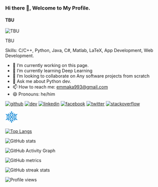 ### Hi there 👋, Welcome to My Profile.
#### TBU
![TBU](https://banner.png)

TBU

Skills: C/C++, Python, Java, C#, Matlab, LaTeX, App Development, Web Development.

- 🔭 I’m currently working on this page. 
- 🌱 I’m currently learning Deep Learning 
- 👯 I’m looking to collaborate on Any software projects from scratch 
- 💬 Ask me about Python dev. 
- 📫 How to reach me: emmaka993@gmail.com 
- 😄 Pronouns: he/him 


[<img src='https://cdn.jsdelivr.net/npm/simple-icons@3.0.1/icons/github.svg' alt='github' height='40'>](https://github.com/Emmaka9)  [<img src='https://cdn.jsdelivr.net/npm/simple-icons@3.0.1/icons/dev-dot-to.svg' alt='dev' height='40'>](https://dev.to/dev.to/emmaka)  [<img src='https://cdn.jsdelivr.net/npm/simple-icons@3.0.1/icons/linkedin.svg' alt='linkedin' height='40'>](https://www.linkedin.com/in/www.linkedin.com/in/emmaka//)  [<img src='https://cdn.jsdelivr.net/npm/simple-icons@3.0.1/icons/facebook.svg' alt='facebook' height='40'>](https://www.facebook.com/www.facebook.com/iemmaka)  [<img src='https://cdn.jsdelivr.net/npm/simple-icons@3.0.1/icons/twitter.svg' alt='twitter' height='40'>](https://twitter.com/https://twitter.com/ImraulEmmaka)  [<img src='https://cdn.jsdelivr.net/npm/simple-icons@3.0.1/icons/stackoverflow.svg' alt='stackoverflow' height='40'>](https://stackoverflow.com/users/https://stackoverflow.com/users/7710497/emmaka)  

<a href='https://archiveprogram.github.com/'><img src='https://raw.githubusercontent.com/acervenky/animated-github-badges/master/assets/acbadge.gif' width='40' height='40'></a> 

[![Top Langs](https://github-readme-stats.vercel.app/api/top-langs/?username=Emmaka9)](https://github.com/anuraghazra/github-readme-stats)

![GitHub stats](https://github-readme-stats.vercel.app/api?username=Emmaka9&show_icons=true&count_private=true)  

![GitHub Activity Graph](https://activity-graph.herokuapp.com/graph?username=Emmaka9)  

![GitHub metrics](https://metrics.lecoq.io/Emmaka9)  

![GitHub streak stats](https://github-readme-streak-stats.herokuapp.com/?user=Emmaka9)  

![Profile views](https://gpvc.arturio.dev/Emmaka9)  
